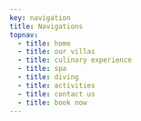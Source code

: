 ```yaml
---
key: navigation
title: Navigations
topnav:
  - title: home
  - title: our villas
  - title: culinary experience
  - title: spa
  - title: diving
  - title: activities
  - title: contact us
  - title: book now
---
```


